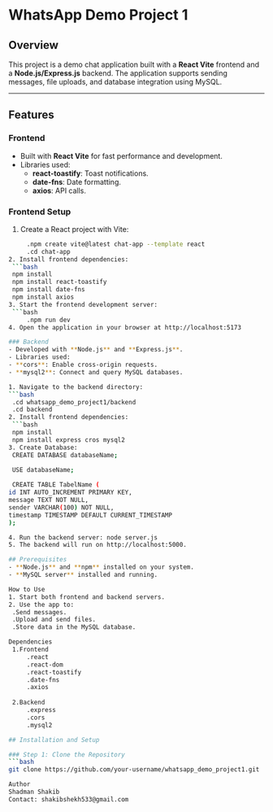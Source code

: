 # WhatsApp Demo Project 1

## Overview
This project is a demo chat application built with a **React Vite** frontend and a **Node.js/Express.js** backend. The application supports sending messages, file uploads, and database integration using MySQL.

---

## Features
### Frontend
- Built with **React Vite** for fast performance and development.
- Libraries used:
  - **react-toastify**: Toast notifications.
  - **date-fns**: Date formatting.
  - **axios**: API calls.
### Frontend Setup
   1. Create a React project with Vite:
   ```bash 
        .npm create vite@latest chat-app --template react
        .cd chat-app
   2. Install frontend dependencies:
    ```bash
    npm install
    npm install react-toastify
    npm install date-fns
    npm install axios
3. Start the frontend development server:
    ```bash
        .npm run dev
4. Open the application in your browser at http://localhost:5173

### Backend
- Developed with **Node.js** and **Express.js**.
- Libraries used:
  - **cors**: Enable cross-origin requests.
  - **mysql2**: Connect and query MySQL databases.

1. Navigate to the backend directory:
   ```bash 
    .cd whatsapp_demo_project1/backend
    .cd backend
   2. Install frontend dependencies:
    ```bash
    npm install
    npm install express cros mysql2
3. Create Database:
    CREATE DATABASE databaseName;
    
    USE databaseName;

    CREATE TABLE TabelName (
  id INT AUTO_INCREMENT PRIMARY KEY,
  message TEXT NOT NULL,
  sender VARCHAR(100) NOT NULL,
  timestamp TIMESTAMP DEFAULT CURRENT_TIMESTAMP
);

4. Run the backend server: node server.js
5. The backend will run on http://localhost:5000.

## Prerequisites
- **Node.js** and **npm** installed on your system.
- **MySQL server** installed and running.

How to Use
1. Start both frontend and backend servers.
2. Use the app to:
    .Send messages.
    .Upload and send files.
    .Store data in the MySQL database.

Dependencies
    1.Frontend
        .react
        .react-dom
        .react-toastify
        .date-fns
        .axios
    
    2.Backend
        .express
        .cors
        .mysql2

## Installation and Setup

### Step 1: Clone the Repository
```bash
git clone https://github.com/your-username/whatsapp_demo_project1.git

Author
Shadman Shakib
Contact: shakibshekh533@gmail.com